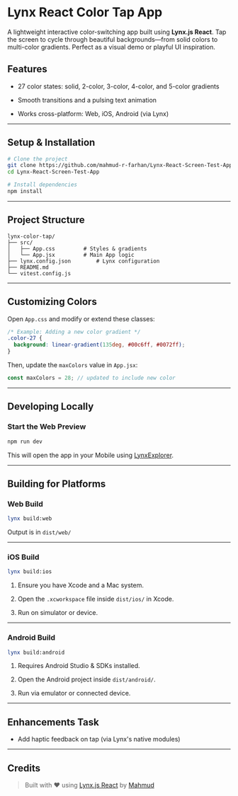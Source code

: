 # Lynx React Color Tap App

A lightweight interactive color-switching app built using **Lynx.js React**. Tap the screen to cycle through beautiful backgrounds—from solid colors to multi-color gradients. Perfect as a visual demo or playful UI inspiration.

##  Features

-   27 color states: solid, 2-color, 3-color, 4-color, and 5-color gradients
    
-   Smooth transitions and a pulsing text animation
    
-   Works cross-platform: Web, iOS, Android (via Lynx)
    

----------

##  Setup & Installation


```bash
# Clone the project
git clone https://github.com/mahmud-r-farhan/Lynx-React-Screen-Test-App
cd Lynx-React-Screen-Test-App

# Install dependencies
npm install

```

----------

##  Project Structure

```
lynx-color-tap/
├── src/
│	├── App.css         # Styles & gradients
│   └── App.jsx         # Main App logic
├── lynx.config.json        # Lynx configuration
├── README.md          
└── vitest.config.js

```

----------

##  Customizing Colors

Open `App.css` and modify or extend these classes:

```css
/* Example: Adding a new color gradient */
.color-27 {
  background: linear-gradient(135deg, #00c6ff, #0072ff);
}

```

Then, update the `maxColors` value in `App.jsx`:

```js
const maxColors = 28; // updated to include new color

```

----------

##  Developing Locally

### Start the Web Preview

```bash
npm run dev

```

This will open the app in your Mobile using [LynxExplorer](https://github.com/lynx-family/lynx/releases/tag/3.2.0).

----------

##  Building for Platforms

###  Web Build

```bash
lynx build:web

```

Output is in `dist/web/`

----------

###  iOS Build

```bash
lynx build:ios

```

1.  Ensure you have Xcode and a Mac system.
    
2.  Open the `.xcworkspace` file inside `dist/ios/` in Xcode.
    
3.  Run on simulator or device.
    

----------

###  Android Build

```bash
lynx build:android

```

1.  Requires Android Studio & SDKs installed.
    
2.  Open the Android project inside `dist/android/`.
    
3.  Run via emulator or connected device.
    

----------

## Enhancements Task

-   Add haptic feedback on tap (via Lynx's native modules)

----------

## Credits

> Built with ❤️ using [Lynx.js React](https://lynxjs.org/) by  [Mahmud](https://github.com/mahmud-r-farhan/)


